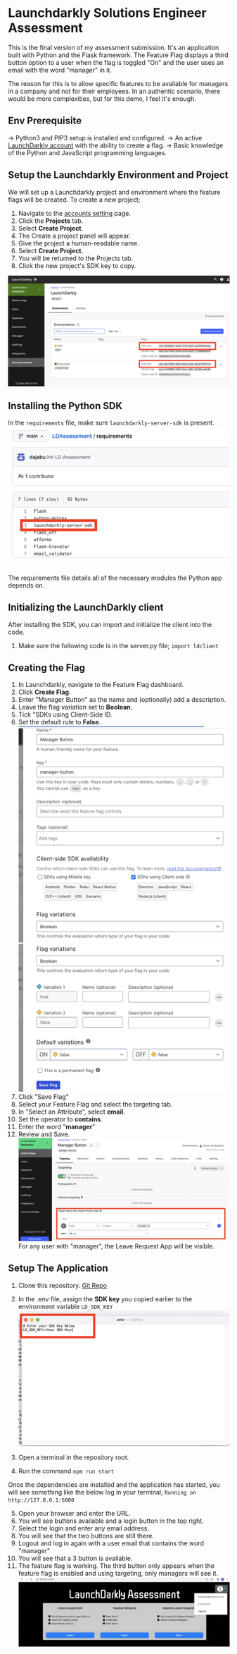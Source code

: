 # Launchdarkly Solutions Engineer Assessment

This is the final version of my assessment submission. It's an application built with Python and the Flask framework. The Feature Flag displays a third button option to a user when the flag is toggled "On" and the user uses an email with the word "manager" in it.

The reason for this is to allow specific features to be available for managers in a company and not for their employees. In an authentic scenario, there would be more complexities, but for this demo, I feel it's enough.

## Env Prerequisite 

-> Python3 and PIP3 setup is installed and configured.
-> An active [LaunchDarkly account](https://app.launchdarkly.com/login) with the ability to create a flag.
-> Basic knowledge of the Python and JavaScript programming languages.

## Setup the Launchdarkly Environment and Project
We will set up a Launchdarkly project and environment where the feature flags will be created. 
To create a new project;

 1. Navigate to the [accounts setting](https://app.launchdarkly.com/settings/projects) page.
 2. Click the **Projects** tab.
 3. Select **Create Project**.
 4. The Create a project panel will appear.
 5. Give the project a human-readable name.
 6. Select **Create Project**. 
 7. You will be returned to the Projects tab.
 8. Click the new project's SDK key to copy.

![SDK Locations](https://github.com/dajabu/LDAssessment/blob/main/assets/Screenshot%202022-06-02%20at%2023.51.02.png)

## Installing the Python SDK
In the `requirements` file, make sure
`launchdarkly-server-sdk`
is present.
![Requirements File](https://github.com/dajabu/LDAssessment/blob/main/assets/Screenshot%202022-06-03%20at%2012.19.21.png)

The requirements file details all of the necessary modules the Python app depends on.

##  Initializing the LaunchDarkly client

After installing the SDK, you can import and initialize the client into the code.

 1. Make sure the following code is in the server.py file; 
 `import ldclient`

## Creating the Flag

 1. In Launchdarkly, navigate to the Feature Flag dashboard.
 2. Click **Create Flag**.
 3. Enter "Manager Button" as the name and (optionally) add a description.
 4. Leave the flag variation set to **Boolean**.
 5. Tick "SDKs using Client-Side ID.
 6. Set the default rule to **False**.
![Flag Creation 1](https://github.com/dajabu/LDAssessment/blob/main/assets/Screenshot%202022-06-03%20at%2000.28.07.png)
![Flag Creation 2](https://github.com/dajabu/LDAssessment/blob/main/assets/Screenshot%202022-06-03%20at%2000.28.33.png)
 7. Click "Save Flag"
 8. Select your Feature Flag and select the targeting tab.
 9. In "Select an Attribute", select **email**.
 10. Set the operator to **contains**. 
 11. Enter the word "**manager**"
 12. Review and Save.
 ![Flag Targeting](https://github.com/dajabu/LDAssessment/blob/main/assets/Screenshot%202022-06-03%20at%2012.29.33.png)
 For any user with "manager", the Leave Request App will be visible.

## Setup The Application

 1. Clone this repository. [Git Repo](https://github.com/dajabu/LDAssessment.git)
 2. In the .env file, assign the **SDK key** you copied earlier to the environment variable `LD_SDK_KEY`
![.env file](https://github.com/dajabu/LDAssessment/blob/main/assets/Screenshot%202022-06-03%20at%2012.33.18.png)
 
 3. Open a terminal in the repository root.
 4. Run the command `npm run start`
 
Once the dependencies are installed and the application has started, you will see something like the below log in your terminal;
  `Running on http://127.0.0.1:5000`
 
 5. Open your browser and enter the URL.
 6. You will see buttons available and a login button in the top right.
 7. Select the login and enter any email address.
 8. You will see that the two buttons are still there.
 9. Logout and log in again with a user email that contains the word "manager"
 10. You will see that a 3 button is available.
 11. The feature flag is working. The third button only appears when the feature flag is enabled and using targeting, only managers will see it.
![Application](https://github.com/dajabu/LDAssessment/blob/main/assets/Screenshot%202022-06-03%20at%2012.42.45.png)
